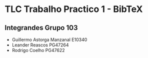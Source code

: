 # TLC Trabalho Practico 1 - BibTeX
## Integrandes Grupo 103

- Guillermo Astorga Manzanal E10340
- Leander Reascos PG47264
- Rodrigo Coelho PG47622
